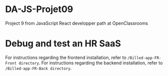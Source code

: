 # DA-JS-Projet09
 
Project 9 from JavaScript React developper path at OpenClassrooms

# Debug and test an HR SaaS

For instructions regarding the frontend installation, refer to ```/Billed-app-FR-Front directory```.
For instructions regarding the backend installation, refer to ```/Billed-app-FR-Back directory```.
